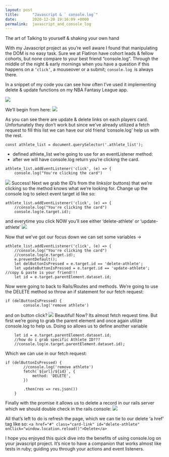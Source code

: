 ```yaml
---
layout: post
title:      "Javascript & ` console.log`"
date:       2020-12-20 19:16:09 +0000
permalink:  javascript_and_console_log
---
```



The art of Talking to yourself & shaking your own hand



With my Javascript project as you’re well aware I found that manipulating the DOM is no easy task. Sure we at Flatiron have cohort leads & fellow cohorts, but none compare to your best friend “console.log”. Through the middle of the night & early mornings when you have a question if this happens on a `‘click’`, a mouseover or a submit; `console.log `is always there.

In a snippet of my code you can see how often I’ve used it implementing delete & update functions on my NBA Fantasy League app. 

![](https://www.dropbox.com/s/xt1hofhn7p612t0/Screenshot%202020-12-14%20103133.png?dl=0http://)


We’ll begin from here:
![](https://www.dropbox.com/s/kgy2rhdewj0cd61/Picture1.png?dl=0)

As you can see there are update & delete links on each players card. Unfortunately they don’t work but since we’ve already utilized a fetch request to fill this list we can have our old friend ‘console.log’ help us with the rest.

```
const athlete_list = document.querySelector('.athlete_list');
```
-	defined athlete_list we’re going to use for an eventListener method:
-	after we will have console.log return you’re clicking the card.

```
athlete_list.addEventListener('click', (e) => {
    console.log("You're clicking the card")

```

![](https://www.dropbox.com/s/ds9m5uiya2c4erg/Picture2.png?dl=0)
Success!
Next we grab the ID’s from the links(or buttons) that we’re clicking so the method knows what we’re looking for.
Change up the console log to select event target id like so:

```
athlete_list.addEventListener('click', (e) => {
    //console.log("You're clicking the card")
    console.log(e.target.id);

```

and everytime you click NOW you’ll see either ‘delete-athlete’ or ‘update-athlete’
![](https://www.dropbox.com/s/j18xhvabcphm90n/Picture3.png?dl=0)

Now that we’ve got our focus down we can set some variables ->
```
athlete_list.addEventListener('click', (e) => {
    //console.log("You're clicking the card")
    //console.log(e.target.id);
    e.preventDefault();
    let delButtonIsPressed = e.target.id == 'delete-athlete';
    let updateButtonIsPressed = e.target.id == 'update-athlete'; //copy & paste is your friend!!!
    let id = e.target.parentElement.dataset.id;

```

Now were going to back to Rails/Routes and methods.
We’re going to use the DELETE method so throw an if statement for our fetch request:

```
if (delButtonIsPressed) {
        console.log('remove athlete')

```
and on button click?
![](https://www.dropbox.com/s/zguo03qq1a6uzo5/Picture4.png?dl=0)
Beautiful!
Now? Its almost fetch request time. But first we’re going to grab the parent element and once again utilize console.log to help us.
Doing so allows us to define another variable 


```
    let id = e.target.parentElement.dataset.id;
    //how do i grab specific Athlete ID???
    //console.log(e.target.parentElement.dataset.id);

```

Which we can use in our fetch request:

```
if (delButtonIsPressed) {
        //console.log('remove athlete')
        fetch(`${url}/${id}`, {
            method: 'DELETE',
        })

        .then(res => res.json())
    }

```

Finally with the promise it allows us to delete a record in our rails server which we should double check in the rails console:
![](https://www.dropbox.com/s/y0bb93u88sfiuq9/Picture5.png?dl=0)


All that’s left to do is refresh the page, which we can tie to our delete ‘a href’ tag like so:
 `<a href="#" class="card-link" id="delete-athlete" onClick="window.location.reload()">Delete</a> `

I hope you enjoyed this quick dive into the benefits of using console.log on your javascript project. It’s nice to have a companion that works almost like tests in ruby; guiding you through your actions and event listeners. 

